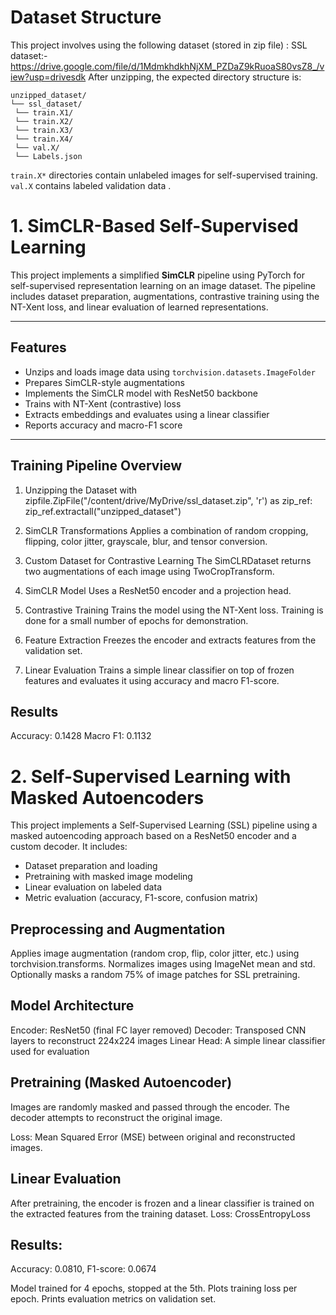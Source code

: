 
#   Dataset Structure

This project involves using the following dataset (stored in zip file) :
SSL dataset:-  https://drive.google.com/file/d/1MdmkhdkhNjXM_PZDaZ9kRuoaS80vsZ8_/view?usp=drivesdk
After unzipping, the expected directory structure is:

```
unzipped_dataset/
└── ssl_dataset/
 └── train.X1/
 └── train.X2/
 └── train.X3/
 └── train.X4/
 └── val.X/
 └── Labels.json
```

 `train.X*` directories contain unlabeled images for self-supervised training.
 `val.X` contains labeled validation data .

# 1. SimCLR-Based Self-Supervised Learning 

This project implements a simplified **SimCLR** pipeline using PyTorch for self-supervised representation learning on an image dataset. The pipeline includes dataset preparation, augmentations, contrastive training using the NT-Xent loss, and linear evaluation of learned representations.

---

##  Features

-  Unzips and loads image data using `torchvision.datasets.ImageFolder`
-  Prepares SimCLR-style augmentations
-  Implements the SimCLR model with ResNet50 backbone
-  Trains with NT-Xent (contrastive) loss
-  Extracts embeddings and evaluates using a linear classifier
-  Reports accuracy and macro-F1 score

---

## Training Pipeline Overview

1. Unzipping the Dataset
with zipfile.ZipFile("/content/drive/MyDrive/ssl_dataset.zip", 'r') as zip_ref:
    zip_ref.extractall("unzipped_dataset")
2. SimCLR Transformations
Applies a combination of random cropping, flipping, color jitter, grayscale, blur, and tensor conversion.

3. Custom Dataset for Contrastive Learning
The SimCLRDataset returns two augmentations of each image using TwoCropTransform.

4. SimCLR Model
Uses a ResNet50 encoder and a projection head.

5. Contrastive Training
Trains the model using the NT-Xent loss. Training is done for a small number of epochs for demonstration.

6. Feature Extraction
Freezes the encoder and extracts features from the validation set.

7. Linear Evaluation
Trains a simple linear classifier on top of frozen features and evaluates it using accuracy and macro F1-score.


## Results 
Accuracy: 0.1428
Macro F1: 0.1132 



# 2. Self-Supervised Learning with Masked Autoencoders 

This project implements a Self-Supervised Learning (SSL) pipeline using a masked autoencoding approach based on a ResNet50 encoder and a custom decoder. It includes:

- Dataset preparation and loading
- Pretraining with masked image modeling
- Linear evaluation on labeled data
- Metric evaluation (accuracy, F1-score, confusion matrix)

## Preprocessing and Augmentation

Applies image augmentation (random crop, flip, color jitter, etc.) using torchvision.transforms.
Normalizes images using ImageNet mean and std.
Optionally masks a random 75% of image patches for SSL pretraining.
 
## Model Architecture

Encoder: ResNet50 (final FC layer removed)
Decoder: Transposed CNN layers to reconstruct 224x224 images
Linear Head: A simple linear classifier used for evaluation

## Pretraining (Masked Autoencoder)

Images are randomly masked and passed through the encoder. The decoder attempts to reconstruct the original image.

Loss: Mean Squared Error (MSE) between original and reconstructed images.

## Linear Evaluation

After pretraining, the encoder is frozen and a linear classifier is trained on the extracted features from the training dataset.
Loss: CrossEntropyLoss

## Results:
Accuracy: 0.0810,
F1-score: 0.0674

Model trained for 4 epochs, stopped at the 5th.
Plots training loss per epoch.
Prints evaluation metrics on validation set.
